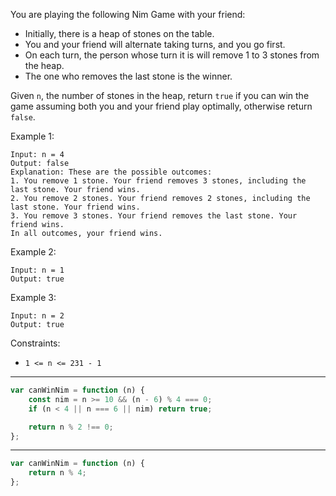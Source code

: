 You are playing the following Nim Game with your friend:

-   Initially, there is a heap of stones on the table.
-   You and your friend will alternate taking turns, and you go first.
-   On each turn, the person whose turn it is will remove 1 to 3 stones from the heap.
-   The one who removes the last stone is the winner.

Given `n`, the number of stones in the heap, return `true` if you can win the game assuming both you and your friend play optimally, otherwise return `false`.

Example 1:

```
Input: n = 4
Output: false
Explanation: These are the possible outcomes:
1. You remove 1 stone. Your friend removes 3 stones, including the last stone. Your friend wins.
2. You remove 2 stones. Your friend removes 2 stones, including the last stone. Your friend wins.
3. You remove 3 stones. Your friend removes the last stone. Your friend wins.
In all outcomes, your friend wins.
```

Example 2:

```
Input: n = 1
Output: true
```

Example 3:

```
Input: n = 2
Output: true
```

Constraints:

-   `1 <= n <= 231 - 1`

---

```js
var canWinNim = function (n) {
    const nim = n >= 10 && (n - 6) % 4 === 0;
    if (n < 4 || n === 6 || nim) return true;

    return n % 2 !== 0;
};
```

---

```js
var canWinNim = function (n) {
    return n % 4;
};
```
